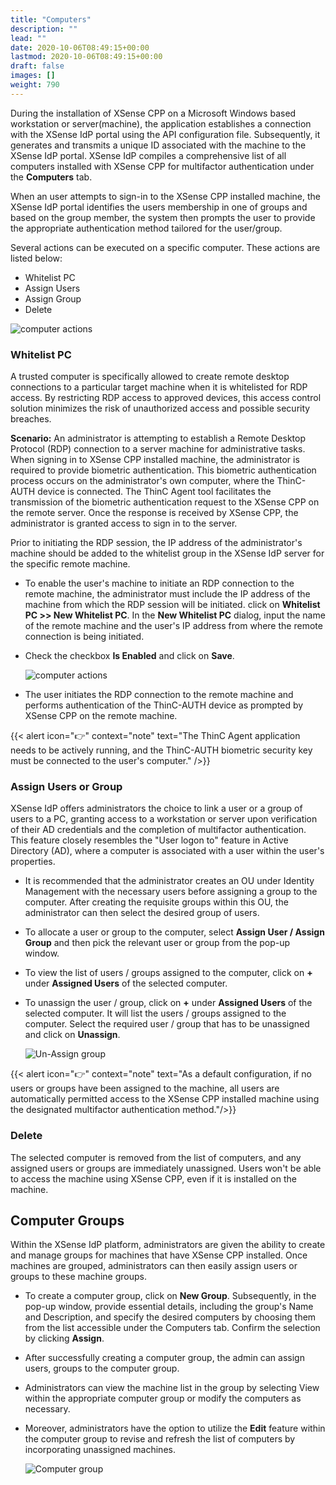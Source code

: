 ```yaml
---
title: "Computers"
description: ""
lead: ""
date: 2020-10-06T08:49:15+00:00
lastmod: 2020-10-06T08:49:15+00:00
draft: false
images: []
weight: 790
---
```


During the installation of XSense CPP on a Microsoft Windows based workstation or server(machine), the application establishes a connection with the XSense IdP portal using the API configuration file. Subsequently, it generates and transmits a unique ID associated with the machine to the XSense IdP portal. XSense IdP compiles a comprehensive list of all computers installed with XSense CPP for multifactor authentication under the **Computers** tab.

When an user attempts to sign-in to the XSense CPP installed machine, the XSense IdP portal identifies the users membership in one of groups and based on the group member, the system then prompts the user to provide the appropriate authentication method tailored for the user/group.

Several actions can be executed on a specific computer. These actions are listed below:

* Whitelist PC
* Assign Users
* Assign Group
* Delete

![computer actions](images/computeractions.png)

### Whitelist PC

A trusted computer is specifically allowed to create remote desktop connections to a particular target machine when it is whitelisted for RDP access. By restricting RDP access to approved devices, this access control solution minimizes the risk of unauthorized access and possible security breaches.

**Scenario:** An administrator is attempting to establish a Remote Desktop Protocol (RDP) connection to a server machine for administrative tasks. When signing in to XSense CPP installed machine, the administrator is required to provide biometric authentication. This biometric authentication process occurs on the administrator's own computer, where the ThinC-AUTH device is connected. The ThinC Agent tool facilitates the transmission of the biometric authentication request to the XSense CPP on the remote server. Once the response is received by XSense CPP, the administrator is granted access to sign in to the server.

Prior to initiating the RDP session, the IP address of the administrator's machine should be added to the whitelist group in the XSense IdP server for the specific remote machine.

* To enable the user's machine to initiate an RDP connection to the remote machine, the administrator must include the IP address of the machine from which the RDP session will be initiated. click on **Whitelist PC >> New Whitelist PC**.  In the **New Whitelist PC** dialog, input the name of the remote machine and the user's IP address from where the remote connection is being initiated.
* Check the checkbox **Is Enabled** and click on **Save**.

    ![computer actions](images/whitelistPC.png)

* The user initiates the RDP connection to the remote machine and performs authentication of the ThinC-AUTH device as prompted by XSense CPP on the remote machine.

{{< alert icon="👉" context="note" text="The ThinC Agent application needs to be actively running, and the ThinC-AUTH biometric security key must be connected to the user's computer." />}}

### Assign Users or Group

XSense IdP offers administrators the choice to link a user or a group of users to a PC, granting access to a workstation or server upon verification of their AD credentials and the completion of multifactor authentication. This feature closely resembles the "User logon to" feature in Active Directory (AD), where a computer is associated with a user within the user's properties.

* It is recommended that the administrator creates an OU under Identity Management with the necessary users before assigning a group to the computer. After creating the requisite groups within this OU, the administrator can then select the desired group of users.

* To allocate a user or group to the computer, select **Assign User / Assign Group** and then pick the relevant user or group from the pop-up window.

* To view the list of users / groups assigned to the computer, click on **+** under **Assigned Users** of the selected computer.

* To unassign the user / group, click on **+** under **Assigned Users** of the selected computer. It will list the users / groups assigned to the computer. Select the required user / group that has to be unassigned and click on **Unassign**.

    ![Un-Assign group](images/unassigncomputer.png)

{{< alert icon="👉" context="note" text="As a default configuration, if no users or groups have been assigned to the machine, all users are automatically permitted access to the XSense CPP installed machine using the designated multifactor authentication method."/>}}

### Delete

The selected computer is removed from the list of computers, and any assigned users or groups are immediately unassigned. Users won't be able to access the machine using XSense CPP, even if it is installed on the machine.

## Computer Groups

Within the XSense IdP platform, administrators are given the ability to create and manage groups for machines that have XSense CPP installed. Once machines are grouped, administrators can then easily assign users or groups to these machine groups.

* To create a computer group, click on **New Group**. Subsequently, in the pop-up window, provide essential details, including the group's Name and Description, and specify the desired computers by choosing them from the list accessible under the Computers tab. Confirm the selection by clicking **Assign**.
* After successfully creating a computer group, the admin can assign users, groups to the computer group.
* Administrators can view the machine list in the group by selecting View within the appropriate computer group or modify the computers as necessary.
* Moreover, administrators have the option to utilize the **Edit** feature within the computer group to revise and refresh the list of computers by incorporating unassigned machines.

    ![Computer group](images/computergroup.png)

